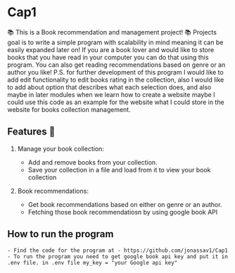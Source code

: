 # Cap1

📚 This is a Book recommendation and management project! 📚 
    Projects goal is to write a simple program with scalability in mind meaning it can be easily expanded later on! If you are a book lover and would like to store books that you have read in your computer you can do that using this program. You can also get reading recommendations based on genre or an author you like! P.S. for further development of this program I would like to add edit functionality to edit books rating in the collection, also I would like to add about option that describes what each selection does, and also maybe in later modules when we learn how to create a website maybe I could use this code as an example for the website what I could store in the website for books collection management. 

## Features 🦦

1. Manage your book collection:
    - Add and remove books from your collection.
    - Save your collection in a file and load from it to view your book collection


2. Book recommendations:
    - Get book recommendations based on either on genre or an author.
    - Fetching those book recommendatiosn by using google book API


## How to run the program 
    - Find the code for the program at - https://github.com/jonassav1/Cap1
    - To run the program you need to get google book api key and put it in .env file. in .env file my_key = "your Google api key"